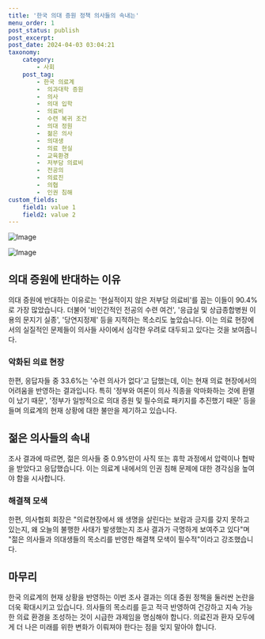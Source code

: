 ```yaml
---
title: '한국 의대 증원 정책 의사들의 속내는'
menu_order: 1
post_status: publish
post_excerpt: 
post_date: 2024-04-03 03:04:21
taxonomy:
    category:
        - 사회
    post_tag:
        - 한국 의료계
        -  의과대학 증원
        -  의사
        -  의대 입학
        -  의료비
        -  수련 복귀 조건
        -  의대 정원
        -  젊은 의사
        -  의대생
        -  의료 현실
        -  교육환경
        -  저부담 의료비
        -  전공의
        -  의료진
        -  의협
        -  인권 침해
custom_fields:
    field1: value 1
    field2: value 2
---
```


![Image](https://imgnews.pstatic.net/image/081/2024/04/02/0003441481_001_20240402143901166.jpg?type=w647)

![Image](https://imgnews.pstatic.net/image/081/2024/04/02/0003441481_002_20240402143901197.jpg?type=w647)

## 의대 증원에 반대하는 이유
의대 증원에 반대하는 이유로는 '현실적이지 않은 저부담 의료비'를 꼽는 이들이 90.4%로 가장 많았습니다. 더불어 '비인간적인 전공의 수련 여건', '응급실 및 상급종합병원 이용의 문지기 실종', '당연지정제' 등을 지적하는 목소리도 높았습니다. 이는 의료 현장에서의 실질적인 문제들이 의사들 사이에서 심각한 우려로 대두되고 있다는 것을 보여줍니다.
### 악화된 의료 현장
한편, 응답자들 중 33.6%는 '수련 의사가 없다'고 답했는데, 이는 현재 의료 현장에서의 어려움을 반영하는 결과입니다. 특히 '정부와 여론이 의사 직종을 악마화하는 것에 환멸이 났기 때문', '정부가 일방적으로 의대 증원 및 필수의료 패키지를 추진했기 때문' 등을 들며 의료계의 현재 상황에 대한 불만을 제기하고 있습니다.
## 젊은 의사들의 속내
조사 결과에 따르면, 젊은 의사들 중 0.9%만이 사직 또는 휴학 과정에서 압력이나 협박을 받았다고 응답했습니다. 이는 의료계 내에서의 인권 침해 문제에 대한 경각심을 높여야 함을 시사합니다.
### 해결책 모색
한편, 의사협회 회장은 "의료현장에서 왜 생명을 살린다는 보람과 긍지를 갖지 못하고 있는지, 왜 오늘의 불행한 사태가 발생했는지 조사 결과가 극명하게 보여주고 있다"며 "젊은 의사들과 의대생들의 목소리를 반영한 해결책 모색이 필수적"이라고 강조했습니다.
## 마무리
한국 의료계의 현재 상황을 반영하는 이번 조사 결과는 의대 증원 정책을 둘러싼 논란을 더욱 확대시키고 있습니다. 의사들의 목소리를 듣고 적극 반영하여 건강하고 지속 가능한 의료 환경을 조성하는 것이 시급한 과제임을 명심해야 합니다. 의료진과 환자 모두에게 더 나은 미래를 위한 변화가 이뤄져야 한다는 점을 잊지 말아야 합니다.
